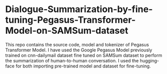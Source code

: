 # Dialogue-Summarization-by-fine-tuning-Pegasus-Transformer-Model-on-SAMSum-dataset
This repo contains the source code, model and tokenizer of Pegasus Transformer Model. I have used the Google Pegasus Model previously trained on cnn-dailymail dataset fine tuned on SAMSum dataset to perform the summarization of human-to-human conversation. I used the hugging-face for both importing pre-trained model and dataset for fine-tuning.
